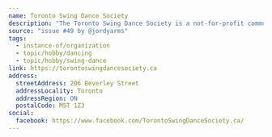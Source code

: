 ```yaml
---
name: Toronto Swing Dance Society
description: "The Toronto Swing Dance Society is a not-for-profit community organization, dedicated to providing a friendly, informal, and affordable social dance environment. Founded in 1989, TSDS is Canada's longest running and largest swing dance group."
source: "issue #49 by @jordyarms"
tags:
  - instance-of/organization
  - topic/hobby/dancing
  - topic/hobby/swing-dance
link: https://torontoswingdancesociety.ca
address:
  streetAddress: 206 Beverley Street
  addressLocality: Toronto
  addressRegion: ON
  postalCode: M5T 1Z3
social:
  facebook: https://www.facebook.com/TorontoSwingDanceSociety.ca/
---
```


<!-- Community added from GitHub issue #49 -->
